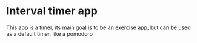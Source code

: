 # Interval timer app

This app is a timer, its main goal is to be an exercise app, but can be used as a default timer, like a pomodoro
